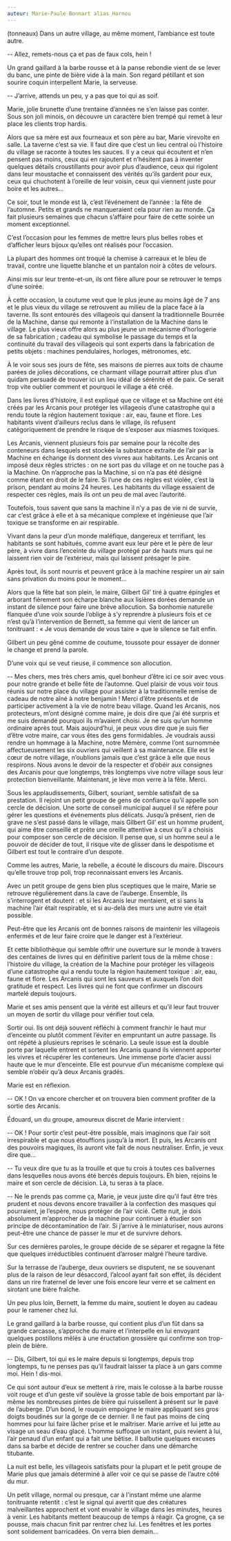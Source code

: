 ```yaml
---
auteur: Marie-Paule Bonnart alias Harnou
---
```

(tonneaux)
Dans un autre village, au même moment, l’ambiance est toute autre.

-- Allez, remets-nous ça et pas de faux cols, hein !

Un grand gaillard à la barbe rousse et à la panse rebondie vient de se lever du banc, une pinte de bière vide à la main. Son regard pétillant et son sourire coquin interpellent Marie, la serveuse.

-- J’arrive, attends un peu, y a pas que toi qui as soif.

Marie, jolie brunette d’une trentaine d’années ne s’en laisse pas conter. Sous son joli minois, on découvre un caractère bien trempé qui remet à leur place les clients trop hardis.

Alors que sa mère est aux fourneaux et son père au bar, Marie virevolte en salle. La taverne c’est sa vie. Il faut dire que c’est un lieu central où l’histoire du village se raconte à toutes les sauces. Il y a ceux qui écoutent et n’en pensent pas moins, ceux qui en rajoutent et n’hésitent pas à inventer quelques détails croustillants pour avoir plus d’audience, ceux qui rigolent dans leur moustache et connaissent des vérités qu’ils gardent pour eux, ceux qui chuchotent à l’oreille de leur voisin, ceux qui viennent juste pour boire et les autres...

Ce soir, tout le monde est là, c’est l’événement de l’année : la fête de l’automne. Petits et grands ne manqueraient cela pour rien au monde. Ça fait plusieurs semaines que chacun s’affaire pour faire de cette soirée un moment exceptionnel.

C’est l’occasion pour les femmes de mettre leurs plus belles robes et d’afficher leurs bijoux qu’elles ont réalisés pour l’occasion.

La plupart des hommes ont troqué la chemise à carreaux et le bleu de travail, contre une liquette blanche et un pantalon noir à côtes de velours.

Ainsi mis sur leur trente-et-un, ils ont fière allure pour se retrouver le temps d’une soirée.

À cette occasion, la coutume veut que le plus jeune au moins âgé de 7 ans et le plus vieux du village se retrouvent au milieu de la place face à la taverne. Ils sont entourés des villageois qui dansent la traditionnelle Bourrée de la Machine, danse qui remonte à l’installation de la Machine dans le village. Le plus vieux offre alors au plus jeune un mécanisme d’horlogerie de sa fabrication ; cadeau qui symbolise le passage du temps et la continuité du travail des villageois qui sont experts dans la fabrication de petits objets : machines pendulaires, horloges, métronomes, etc.

À le voir sous ses jours de fête, ses maisons de pierres aux toits de chaume parées de jolies décorations, ce charmant village pourrait attirer plus d’un quidam persuadé de trouver ici un lieu idéal de sérénité et de paix. Ce serait trop vite oublier comment et pourquoi le village a été créé.

Dans les livres d’histoire, il est expliqué que ce village et sa Machine ont été créés par les Arcanis pour protéger les villageois d’une catastrophe qui a rendu toute la région hautement toxique : air, eau, faune et flore. Les habitants vivent d’ailleurs reclus dans le village, ils refusent catégoriquement de prendre le risque de s’exposer aux miasmes toxiques.

Les Arcanis, viennent plusieurs fois par semaine pour la récolte des conteneurs dans lesquels est stockée la substance extraite de l’air par la Machine en échange ils donnent des vivres aux habitants. Les Arcanis ont imposé deux règles strictes : on ne sort pas du village et on ne touche pas à la Machine. On n’approche pas la Machine, si on n’a pas été désigné comme étant en droit de le faire. Si l’une de ces règles est violée, c’est la prison, pendant au moins 24 heures. Les habitants du village essaient de respecter ces règles, mais ils ont un peu de mal avec l’autorité.

Toutefois, tous savent que sans la machine il n’y a pas de vie ni de survie, car c’est grâce à elle et à sa mécanique complexe et ingénieuse que l’air toxique se transforme en air respirable.

Vivant dans la peur d’un monde maléfique, dangereux et terrifiant, les habitants se sont habitués, comme avant eux leur père et le père de leur père, à vivre dans l’enceinte du village protégé par de hauts murs qui ne laissent rien voir de l’extérieur, mais qui laissent présager le pire.

Après tout, ils sont nourris et peuvent grâce à la machine respirer un air sain sans privation du moins pour le moment...

Alors que la fête bat son plein, le maire, Gilbert Gil’ tiré à quatre épingles et arborant fièrement son écharpe blanche aux lisières dorées demande un instant de silence pour faire une brève allocution. Sa bonhomie naturelle flanquée d’une voix sourde l’oblige à s’y reprendre à plusieurs fois et ce n’est qu’à l’intervention de Bernett, sa femme qui vient de lancer un tonitruant : « Je vous demande de vous taire » que le silence se fait enfin.

Gilbert un peu gêné comme de coutume, toussote pour essayer de donner le change et prend la parole.

D’une voix qui se veut rieuse, il commence son allocution.

-- Mes chers, mes très chers amis, quel bonheur d’être ici ce soir avec vous pour notre grande et belle fête de l’automne. Quel plaisir de vous voir tous réunis sur notre place du village pour assister à la traditionnelle remise de cadeau de notre aîné à notre benjamin ! Merci d’être présents et de participer activement à la vie de notre beau village. Quand les Arcanis, nos protecteurs, m’ont désigné comme maire, je dois dire que j’ai été surpris et me suis demandé pourquoi ils m’avaient choisi. Je ne suis qu’un homme ordinaire après tout. Mais aujourd’hui, je peux vous dire que je suis fier d’être votre maire, car vous êtes des gens formidables. Je voudrais aussi rendre un hommage à la Machine, notre Mémère, comme l’ont surnommée affectueusement les six ouvriers qui veillent à sa maintenance. Elle est le cœur de notre village, n’oublions jamais que c’est grâce à elle que nous respirons. Nous avons le devoir de la respecter et d’obéir aux consignes des Arcanis pour que longtemps, très longtemps vive notre village sous leur protection bienveillante. Maintenant, je lève mon verre à la fête. Merci.

Sous les applaudissements, Gilbert, souriant, semble satisfait de sa prestation. Il rejoint un petit groupe de gens de confiance qu’il appelle son cercle de décision. Une sorte de conseil municipal auquel il se réfère pour gérer les questions et événements plus délicats. Jusqu’à présent, rien de grave ne s’est passé dans le village, mais Gilbert Gil’ est un homme prudent, qui aime être conseillé et prête une oreille attentive à ceux qu’il a choisis pour composer son cercle de décision. Il pense que, si un homme seul a le pouvoir de décider de tout, il risque vite de glisser dans le despotisme et Gilbert est tout le contraire d’un despote.

Comme les autres, Marie, la rebelle, a écouté le discours du maire. Discours qu’elle trouve trop poli, trop reconnaissant envers les Arcanis.

Avec un petit groupe de gens bien plus sceptiques que le maire, Marie se retrouve régulièrement dans la cave de l’auberge. Ensemble, ils s’interrogent et doutent : et si les Arcanis leur mentaient, et si sans la machine l’air était respirable, et si au-delà des murs une autre vie était possible.

Peut-être que les Arcanis ont de bonnes raisons de maintenir les villageois enfermés et de leur faire croire que le danger est à l’extérieur.

Et cette bibliothèque qui semble offrir une ouverture sur le monde à travers des centaines de livres qui en définitive parlent tous de la même chose : l’histoire du village, la création de la Machine pour protéger les villageois d’une catastrophe qui a rendu toute la région hautement toxique : air, eau, faune et flore. Les Arcanis qui sont les sauveurs et auxquels l’on doit gratitude et respect. Les livres qui ne font que confirmer un discours martelé depuis toujours.

Marie et ses amis pensent que la vérité est ailleurs et qu’il leur faut trouver un moyen de sortir du village pour vérifier tout cela.

Sortir oui. Ils ont déjà souvent réfléchi à comment franchir le haut mur d’enceinte ou plutôt comment l’éviter en empruntant un autre passage. Ils ont répété à plusieurs reprises le scénario. La seule issue est la double porte par laquelle entrent et sortent les Arcanis quand ils viennent apporter les vivres et récupérer les conteneurs. Une immense porte d’acier aussi haute que le mur d’enceinte. Elle est pourvue d’un mécanisme complexe qui semble n’obéir qu’à deux Arcanis gradés.

Marie est en réflexion.

-- OK ! On va encore chercher et on trouvera bien comment profiter de la sortie des Arcanis.

Édouard, un du groupe, amoureux discret de Marie intervient :

-- OK ! Pour sortir c’est peut-être possible, mais imaginons que l’air soit irrespirable et que nous étouffions jusqu’à la mort. Et puis, les Arcanis ont des pouvoirs magiques, ils auront vite fait de nous neutraliser. Enfin, je veux dire que...

-- Tu veux dire que tu as la trouille et que tu crois à toutes ces balivernes dans lesquelles nous avons été bercés depuis toujours. Eh bien, rejoins le maire et son cercle de décision. Là, tu seras à ta place.

-- Ne le prends pas comme ça, Marie, je veux juste dire qu’il faut être très prudent et nous devons encore travailler à la confection des masques qui pourraient, je l’espère, nous protéger de l’air vicié. Cette nuit, je dois absolument m’approcher de la machine pour continuer à étudier son principe de décontamination de l’air. Si j’arrive à le miniaturiser, nous aurons peut-être une chance de passer le mur et de survivre dehors.

Sur ces dernières paroles, le groupe décide de se séparer et regagne la fête que quelques irréductibles continuent d’arroser malgré l’heure tardive.

Sur la terrasse de l’auberge, deux ouvriers se disputent, ne se souvenant plus de la raison de leur désaccord, l’alcool ayant fait son effet, ils décident dans un rire fraternel de lever une fois encore leur verre et se calment en sirotant une bière fraîche.

Un peu plus loin, Bernett, la femme du maire, soutient le doyen au cadeau pour le ramener chez lui.

Le grand gaillard à la barbe rousse, qui contient plus d’un fût dans sa grande carcasse, s’approche du maire et l’interpelle en lui envoyant quelques postillons mêlés à une éructation grossière qui confirme son trop-plein de bière.

-- Dis, Gilbert, toi qui es le maire depuis si longtemps, depuis trop longtemps, tu ne penses pas qu’il faudrait laisser ta place à un gars comme moi. Hein ! dis-moi.

Ce qui sont autour d’eux se mettent à rire, mais le colosse à la barbe rousse voit rouge et d’un geste vif soulève la grosse table de bois emportant par là-même les nombreuses pintes de bière qui ruissellent à présent sur le pavé de l’auberge. D’un bond, le rouquin empoigne le maire appliquant ses gros doigts boudinés sur la gorge de ce dernier. Il ne faut pas moins de cinq hommes pour lui faire lâcher prise et le maîtriser. Marie arrive et lui jette au visage un seau d’eau glacé. L’homme suffoque un instant, puis revient à lui, l’air penaud d’un enfant qui a fait une bêtise. Il balbutie quelques excuses dans sa barbe et décide de rentrer se coucher dans une démarche titubante.

La nuit est belle, les villageois satisfaits pour la plupart et le petit groupe de Marie plus que jamais déterminé à aller voir ce qui se passe de l’autre côté du mur.

Un petit village, normal ou presque, car à l’instant même une alarme tonitruante retentit : c’est le signal qui avertit que des créatures malveillantes approchent et vont envahir le village dans les minutes, heures à venir. Les habitants mettent beaucoup de temps à réagir. Ça grogne, ça se pousse, mais chacun finit par rentrer chez lui. Les fenêtres et les portes sont solidement barricadées. On verra bien demain...